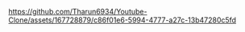 

https://github.com/Tharun6934/Youtube-Clone/assets/167728879/c86f01e6-5994-4777-a27c-13b47280c5fd

